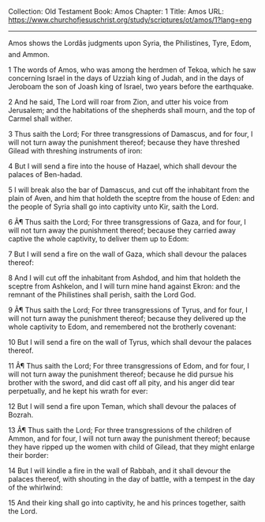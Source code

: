 Collection: Old Testament
Book: Amos
Chapter: 1
Title: Amos
URL: https://www.churchofjesuschrist.org/study/scriptures/ot/amos/1?lang=eng

---

Amos shows the Lordâs judgments upon Syria, the Philistines, Tyre, Edom, and Ammon.

1 The words of Amos, who was among the herdmen of Tekoa, which he saw concerning Israel in the days of Uzziah king of Judah, and in the days of Jeroboam the son of Joash king of Israel, two years before the earthquake.

2 And he said, The Lord will roar from Zion, and utter his voice from Jerusalem; and the habitations of the shepherds shall mourn, and the top of Carmel shall wither.

3 Thus saith the Lord; For three transgressions of Damascus, and for four, I will not turn away the punishment thereof; because they have threshed Gilead with threshing instruments of iron:

4 But I will send a fire into the house of Hazael, which shall devour the palaces of Ben-hadad.

5 I will break also the bar of Damascus, and cut off the inhabitant from the plain of Aven, and him that holdeth the sceptre from the house of Eden: and the people of Syria shall go into captivity unto Kir, saith the Lord.

6 Â¶ Thus saith the Lord; For three transgressions of Gaza, and for four, I will not turn away the punishment thereof; because they carried away captive the whole captivity, to deliver them up to Edom:

7 But I will send a fire on the wall of Gaza, which shall devour the palaces thereof:

8 And I will cut off the inhabitant from Ashdod, and him that holdeth the sceptre from Ashkelon, and I will turn mine hand against Ekron: and the remnant of the Philistines shall perish, saith the Lord God.

9 Â¶ Thus saith the Lord; For three transgressions of Tyrus, and for four, I will not turn away the punishment thereof; because they delivered up the whole captivity to Edom, and remembered not the brotherly covenant:

10 But I will send a fire on the wall of Tyrus, which shall devour the palaces thereof.

11 Â¶ Thus saith the Lord; For three transgressions of Edom, and for four, I will not turn away the punishment thereof; because he did pursue his brother with the sword, and did cast off all pity, and his anger did tear perpetually, and he kept his wrath for ever:

12 But I will send a fire upon Teman, which shall devour the palaces of Bozrah.

13 Â¶ Thus saith the Lord; For three transgressions of the children of Ammon, and for four, I will not turn away the punishment thereof; because they have ripped up the women with child of Gilead, that they might enlarge their border:

14 But I will kindle a fire in the wall of Rabbah, and it shall devour the palaces thereof, with shouting in the day of battle, with a tempest in the day of the whirlwind:

15 And their king shall go into captivity, he and his princes together, saith the Lord.
